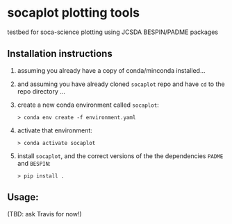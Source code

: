 # socaplot plotting tools
testbed for soca-science plotting using JCSDA BESPIN/PADME packages

## Installation instructions
1. assuming you already have a copy of conda/minconda installed...
2. and assuming you have already cloned `socaplot` repo and have `cd` to the repo directory ...
3. create a new conda environment called `socaplot`:

    ```> conda env create -f environment.yaml ```
4. activate that environment:

    ```> conda activate socaplot```

5. install `socaplot`, and the correct versions of the the dependencies `PADME` and `BESPIN`:

    ```> pip install .```

## Usage:
 (TBD: ask Travis for now!)